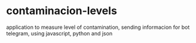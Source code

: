 # contaminacion-levels
application to measure level of contamination, sending informacion for bot telegram, using javascript, python and json
